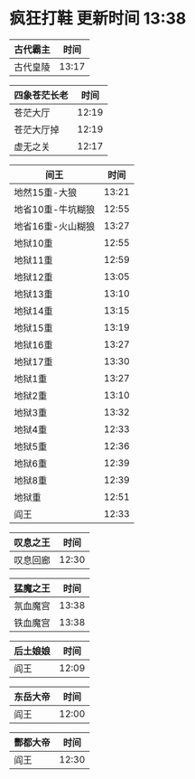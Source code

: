 # 疯狂打鞋 更新时间 13:38

| 古代霸主   | 时间    |
|--------|-------|
| 古代皇陵 | 13:17 |

| 四象苍茫长老   | 时间    |
|--------|-------|
| 苍茫大厅 | 12:19 |
| 苍茫大厅掉 | 12:19 |
| 虚无之关 | 12:17 |

| 间王   | 时间    |
|--------|-------|
| 地然15重-大狼 | 13:21 |
| 地省10重-牛坑糊狼 | 12:55 |
| 地省16重-火山糊狼 | 13:27 |
| 地狱10重 | 12:55 |
| 地狱11重 | 12:59 |
| 地狱12重 | 13:05 |
| 地狱13重 | 13:10 |
| 地狱14重 | 13:15 |
| 地狱15重 | 13:19 |
| 地狱16重 | 13:27 |
| 地狱17重 | 13:30 |
| 地狱1重 | 13:27 |
| 地狱2重 | 13:10 |
| 地狱3重 | 13:32 |
| 地狱4重 | 12:33 |
| 地狱5重 | 12:36 |
| 地狱6重 | 12:39 |
| 地狱8重 | 12:39 |
| 地狱重 | 12:51 |
| 阎王 | 12:33 |

| 叹息之王   | 时间    |
|--------|-------|
| 叹息回廊 | 12:30 |

| 猛魔之王   | 时间    |
|--------|-------|
| 氛血魔宫 | 13:38 |
| 铁血魔宫 | 13:38 |

| 后土娘娘   | 时间    |
|--------|-------|
| 阎王 | 12:09 |

| 东岳大帝   | 时间    |
|--------|-------|
| 阎王 | 12:00 |

| 酆都大帝   | 时间    |
|--------|-------|
| 阎王 | 12:30 |